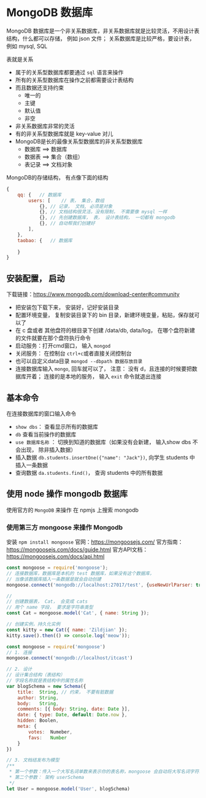 # MongoDB 数据库

MongoDB  数据库是一个非关系数据库，非关系数据库就是比较灵活，不用设计表结构，什么都可以存储， 例如 json 文件； 关系数据库是比较严格，要设计表，例如 mysql, SQL

表就是关系
- 属于的关系型数据库都要通过 `sql` 语言来操作
- 所有的关系型数据库在操作之前都需要设计表结构
- 而且数据还支持约束
    - 唯一的
    - 主键
    - 默认值
    - 非空
-  非关系数据库非常的灵活
-  有的非关系型数据库就是 key-value 对儿
- MongoDB是长的最像关系型数据库的非关系型数据库
    - 数据库 ==> 数据库
    - 数据表 ==> 集合（数组）
    - 表记录 ==> 文档对象

MongoDB的存储结构， 有点像下面的结构

```js
{
    qq: {	// 数据库
        users: [	// 表， 集合，数组
            {},	// 记录， 文档, 必须是对象
            {}, // 文档结构很灵活，没有限制， 不需要像 mysql 一样
            {}, // 先创建数据库， 表， 设计表结构， 一切都有 mongodb
            {}, // 自动帮我们创建好
        ],
    },
    taobao: {	// 数据库
        
    }
}

```

## 安装配置， 启动
下载链接：https://www.mongodb.com/download-center#community
- 把安装包下载下来， 安装好，记好安装目录
- 配置环境变量， 复制安装目录下的 bin 目录，新建环境变量，粘贴，保存就可以了
- 在 c 盘或者 其他盘符的根目录下创建 /data/db, data/log， 在哪个盘符新建的文件就要在那个盘符执行命令
- 启动服务：打开cmd窗口，  输入 `mongod`
- 关闭服务： 在控制台 `ctrl+c`或者直接关闭控制台
- 也可以自定义data目录 `mongod --dbpath 数据存放目录`
- 连接数据库输入 `mongo`, 回车就可以了， 注意： 没有 d，且连接的时候要把数据库开着； 连接的是本地的服务， 输入 `exit` 命令就退出连接

## 基本命令
在连接数据库的窗口输入命令

- `show dbs`： 查看显示所有的数据库
- `db` 查看当前操作的数据库
- `use 数据库名称` ： 切换到知道的数据库（如果没有会新建， 输入show dbs 不会出现， 除非插入数据）
- 插入数据 `db.students.insertOne({"name": "Jack"})`, 向学生 students 中插入一条数据
- 查询数据 `da.students.find()`， 查询 students 中的所有数据

## 使用 node 操作 mongodb 数据库

使用官方的 `MongoDB` 来操作 在 npmjs 上搜索 mongodb

### 使用第三方 mongoose 来操作 Mongodb

安装 `npm install mongoose`
官网：https://mongoosejs.com/
官方指南： https://mongoosejs.com/docs/guide.html
官方API文档：https://mongoosejs.com/docs/api.html

```js
const mongoose = require('mongoose');
// 连接数据库，数据库是本机的 test 数据库，如果没有这个数据库，
// 当像该数据库插入一条数据是就会自动创建
mongoose.connect('mongodb://localhost:27017/test', {useNewUrlParser: true});

// 
// 创建数据表， Cat， 会变成 cats
// 用个 name 字段， 要求是字符串类型
const Cat = mongoose.model('Cat', { name: String });

// 创建实例，持久化实例
const kitty = new Cat({ name: 'Zildjian' });
kitty.save().then(() => console.log('meow'));
```

```js
const mongoose = require('mongoose')
// 1. 连接
mongoose.connect('mongodb://localhost/itcast')

// 2. 设计
// 设计集合结构（表结构）
// 字段名称就是表结构中的属性名称
var blogSchema = new Schema({
	title: 	String,	// 约束， 不要有脏数据
 	author: String,
 	body: 	String,
 	comments: [{ body: String, date: Date }],
 	date: { type: Date, default: Date.now },
 	hidden: Boolen,
 	meta: {
    	votes: 	Numeber,
    	favs: 	Number
 	}
})

// 3. 文档结发布为模型
/**
 * 第一个参数：传入一个大写名词单数来表示你的表名称，mongoose 会自动将大写名词字符串乘车 小写复数 User ==> users
 * 第二个参数： 架构 userSchema
 */
let User = mongoose.model('User', blogSchema)

```



















